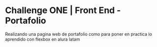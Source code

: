 # Challenge ONE | Front End -  Portafolio

Realizando una pagina web de portafolio como para poner en practica lo aprendido con flexbox en alura latam 
